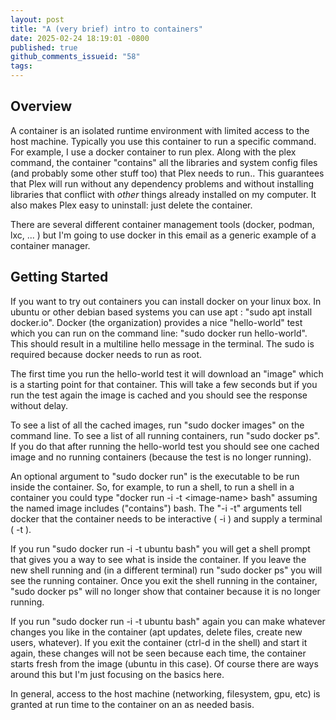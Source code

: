 ```yaml
---
layout: post
title: "A (very brief) intro to containers"
date: 2025-02-24 18:19:01 -0800
published: true
github_comments_issueid: "58"
tags:
---
```


## Overview
A container is an isolated runtime environment with limited access to the host machine.  Typically you use this container to run a specific command.   For example, I use a docker container to run plex.    Along with the plex command, the container "contains" all the libraries and system config files (and probably some other stuff too) that Plex needs to run..   This guarantees that Plex will run without any dependency problems and without installing libraries that conflict with *other* things already installed on my computer.   It also makes Plex easy to uninstall: just delete the container.

There are several different container management tools (docker, podman, lxc, ... ) but I'm going to use docker in this email as a generic example of a container manager.

## Getting Started 
If you want to try out containers you can install docker on your linux box.  In ubuntu or other debian based systems you can use apt : "sudo apt install docker.io".   Docker (the organization) provides a nice "hello-world" test which you can run on the command line: "sudo docker run hello-world".   This should result in a multiline hello message in the terminal.   The sudo is required because docker needs to run as root.

The first time you run the hello-world test it will download an "image" which is a starting point for that container.  This will take a few seconds but if you run the test again the image is cached and you should see the response without delay.

To see a list of all the cached images, run "sudo docker images" on the command line.   To see a list of all running containers, run "sudo docker ps".   If you do that after running the hello-world test you should see one cached image and no running containers (because the test is no longer running).

An optional argument to "sudo docker run" is the executable to be run inside the container.  So, for example, to run a shell, to run a shell in a container you could type "docker run -i -t \<image-name\> bash" assuming the named image includes ("contains") bash.  The "-i -t" arguments tell docker that the container needs to be interactive ( -i ) and supply a terminal ( -t ).

If you run "sudo docker run -i -t ubuntu bash" you will get a shell prompt that gives you a way to see what is inside the container.   If you leave the new shell running and (in a different terminal) run "sudo docker ps" you will see the running container.   Once you exit the shell running in the container, "sudo docker ps" will no longer show that container because it is no longer running.

If you run "sudo docker run -i -t ubuntu bash" again you can make whatever changes you like in the container (apt updates, delete files, create new users, whatever).   If you exit the container (ctrl-d in the shell) and start it again, these changes will not be seen because each time, the container starts fresh from the image (ubuntu in this case).   Of course there are ways around this but I'm just focusing on the basics here.

In general, access to the host machine (networking, filesystem, gpu, etc) is granted at run time to the container on an as needed basis.


